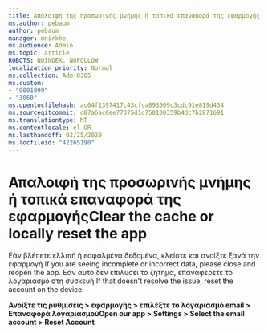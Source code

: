 ```yaml
---
title: Απαλοιφή της προσωρινής μνήμης ή τοπικά επαναφορά της εφαρμογής
ms.author: pebaum
author: pebaum
manager: mnirkhe
ms.audience: Admin
ms.topic: article
ROBOTS: NOINDEX, NOFOLLOW
localization_priority: Normal
ms.collection: Adm_O365
ms.custom:
- "9001099"
- "3060"
ms.openlocfilehash: ac04f1397417c43cfca893009c3cdc91e819d434
ms.sourcegitcommit: d87a6ac6ee77375d1d750100359b4dc7b2871691
ms.translationtype: MT
ms.contentlocale: el-GR
ms.lasthandoff: 02/25/2020
ms.locfileid: "42265190"
---
```

# <a name="clear-the-cache-or-locally-reset-the-app"></a><span data-ttu-id="9ddc2-102">Απαλοιφή της προσωρινής μνήμης ή τοπικά επαναφορά της εφαρμογής</span><span class="sxs-lookup"><span data-stu-id="9ddc2-102">Clear the cache or locally reset the app</span></span>

<span data-ttu-id="9ddc2-103">Εάν βλέπετε ελλιπή ή εσφαλμένα δεδομένα, κλείστε και ανοίξτε ξανά την εφαρμογή.</span><span class="sxs-lookup"><span data-stu-id="9ddc2-103">If you are seeing incomplete or incorrect data, please close and reopen the app.</span></span>  <span data-ttu-id="9ddc2-104">Εάν αυτό δεν επιλύσει το ζήτημα, επαναφέρετε το λογαριασμό στη συσκευή:</span><span class="sxs-lookup"><span data-stu-id="9ddc2-104">If that doesn't resolve the issue, reset the account on the device:</span></span> 

<span data-ttu-id="9ddc2-105">**Ανοίξτε τις ρυθμίσεις > εφαρμογής > επιλέξτε το λογαριασμό email > Επαναφορά λογαριασμού**</span><span class="sxs-lookup"><span data-stu-id="9ddc2-105">**Open our app > Settings > Select the email account > Reset Account**</span></span>
